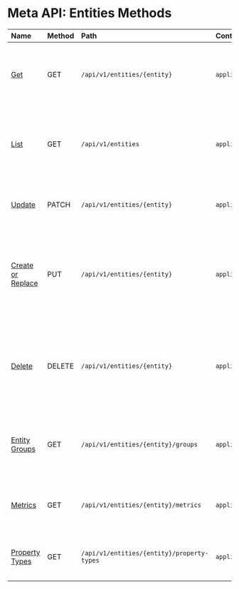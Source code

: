 # Meta API: Entities Methods

| **Name** | **Method** | **Path** | **Content-Type** | **Description** |
|:---|:---|:---|:---|:---|
| [Get](get.md) | GET | `/api/v1/entities/{entity}` | `application/json` | Retrieve information about the specified entity including its tags. |
| [List](list.md) | GET | `/api/v1/entities` | `application/json` | Retrieve a list of entities matching the specified filter conditions. |
| [Update](update.md) | PATCH | `/api/v1/entities/{entity}` | `application/json` |  Update fields and tags of the specified entity.  |
| [Create or Replace](create-or-replace.md) | PUT | `/api/v1/entities/{entity}` | `application/json` |  Create an entity with specified fields and tags or replace the fields and tags of an existing entity.  |
| [Delete](delete.md) | DELETE | `/api/v1/entities/{entity}` | `application/json` |  Delete the specified entity and delete it as member from any entity groups that it belongs to.  |
| [Entity Groups](entity-groups.md) | GET | `/api/v1/entities/{entity}/groups` | `application/json` |  Retrieve a list of entity groups to which the specified entity belongs.  |
| [Metrics](metrics.md) | GET | `/api/v1/entities/{entity}/metrics` | `application/json` |  Retrieve a list of metrics collected by the entity. |
| [Property Types](property-types.md) | GET | `/api/v1/entities/{entity}/property-types` | `application/json` |  Retrieve a list property types for the entity. |
